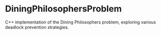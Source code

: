 # DiningPhilosophersProblem
C++ implementation of the Dining Philosophers problem, exploring various deadlock prevention strategies.
